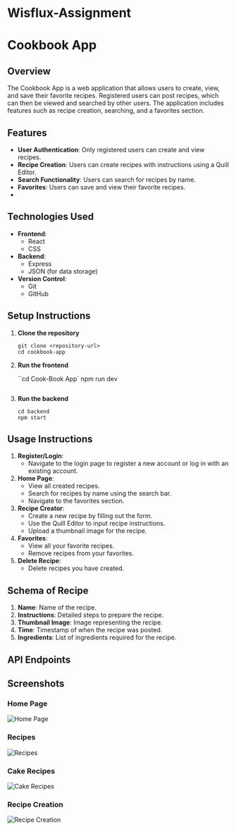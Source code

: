 # Wisflux-Assignment
# Cookbook App

## Overview

The Cookbook App is a web application that allows users to create, view, and save their favorite recipes. Registered users can post recipes, which can then be viewed and searched by other users. The application includes features such as recipe creation, searching, and a favorites section.

## Features

-   **User Authentication**: Only registered users can create and view recipes.
-   **Recipe Creation**: Users can create recipes with instructions using a Quill Editor.
-   **Search Functionality**: Users can search for recipes by name.
-   **Favorites**: Users can save and view their favorite recipes.
-   

## Technologies Used

-   **Frontend**:
    -   React
    -   CSS
-   **Backend**:
    -   Express
    -   JSON (for data storage)
-   **Version Control**:
    -   Git
    -   GitHub

## Setup Instructions

1.  **Clone the repository**

    ```
    git clone <repository-url>
    cd cookbook-app
    ```


4.  **Run the frontend**

    ``cd Cook-Book App`
    npm run dev
    ```

5.  **Run the backend**

    ```
    cd backend
    npm start
    ```

## Usage Instructions

1.  **Register/Login**:
    -   Navigate to the login page to register a new account or log in with an existing account.
2.  **Home Page**:
    -   View all created recipes.
    -   Search for recipes by name using the search bar.
    -   Navigate to the favorites section.
3.  **Recipe Creator**:
    -   Create a new recipe by filling out the form.
    -   Use the Quill Editor to input recipe instructions.
    -   Upload a thumbnail image for the recipe.
4.  **Favorites**:
    -   View all your favorite recipes.
    -   Remove recipes from your favorites.
5.  **Delete Recipe**:
    -   Delete recipes you have created.

## Schema of Recipe

1.  **Name**: Name of the recipe.
2.  **Instructions**: Detailed steps to prepare the recipe.
3.  **Thumbnail Image**: Image representing the recipe.
4.  **Time**: Timestamp of when the recipe was posted.
6.  **Ingredients**: List of ingredients required for the recipe.

## API Endpoints


## Screenshots

### Home Page
![Home Page](https://pplx-res.cloudinary.com/image/upload/v1743528113/user_uploads/YiKeMQRTjvCLrGU/Screenshot-2025-04-01-224151.jpg)

### Recipes
![Recipes](https://pplx-res.cloudinary.com/image/upload/v1743528127/user_uploads/mcqgvZLRVWaGafy/Screenshot-2025-04-01-223944.jpg)

### Cake Recipes
![Cake Recipes](https://pplx-res.cloudinary.com/image/upload/v1743528238/user_uploads/tSCzpTdCaIiyXCR/Screenshot-2025-04-01-222407.jpg)

### Recipe Creation
![Recipe Creation](https://pplx-res.cloudinary.com/image/upload/v1743528523/user_uploads/VXzCbQlPvDPulod/Screenshot-2025-04-01-222253.jpg)



